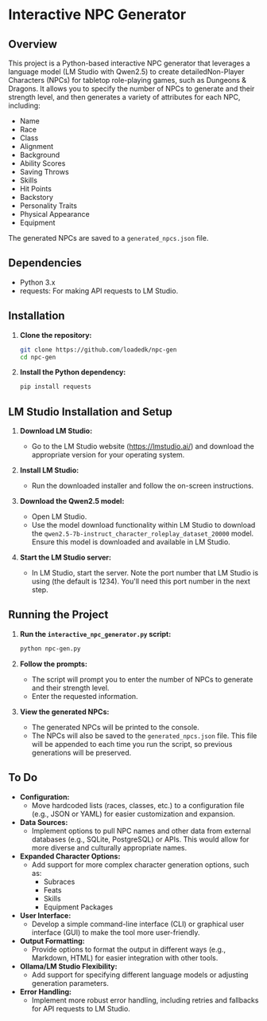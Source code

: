 # Interactive NPC Generator

## Overview

This project is a Python-based interactive NPC generator that leverages a language model (LM Studio with Qwen2.5) to create detailedNon-Player Characters (NPCs) for tabletop role-playing games, such as Dungeons & Dragons.  It allows you to specify the number of NPCs to generate and their strength level, and then generates a variety of attributes for each NPC, including:

* Name
* Race
* Class
* Alignment
* Background
* Ability Scores
* Saving Throws
* Skills
* Hit Points
* Backstory
* Personality Traits
* Physical Appearance
* Equipment

The generated NPCs are saved to a `generated_npcs.json` file.

## Dependencies

* Python 3.x
* requests: For making API requests to LM Studio.

## Installation

1.  **Clone the repository:**
    ```bash
    git clone https://github.com/loadedk/npc-gen
    cd npc-gen
    ```
    
2.  **Install the Python dependency:**
    ```bash
    pip install requests
    ```

## LM Studio Installation and Setup

1.  **Download LM Studio:**
    * Go to the LM Studio website (<https://lmstudio.ai/>) and download the appropriate version for your operating system.

2.  **Install LM Studio:**
    * Run the downloaded installer and follow the on-screen instructions.

3.  **Download the Qwen2.5 model:**
    * Open LM Studio.
    * Use the model download functionality within LM Studio to download the `qwen2.5-7b-instruct_character_roleplay_dataset_20000` model.  Ensure this model is downloaded and available in LM Studio.

4.  **Start the LM Studio server:**
    * In LM Studio, start the server.  Note the port number that LM Studio is using (the default is 1234).  You'll need this port number in the next step.

## Running the Project

1.  **Run the `interactive_npc_generator.py` script:**
    ```bash
    python npc-gen.py
    ```

2.  **Follow the prompts:**
    * The script will prompt you to enter the number of NPCs to generate and their strength level.
    * Enter the requested information.

3.  **View the generated NPCs:**
    * The generated NPCs will be printed to the console.
    * The NPCs will also be saved to the `generated_npcs.json` file.  This file will be appended to each time you run the script, so previous generations will be preserved.

## To Do

* **Configuration:**
    * Move hardcoded lists (races, classes, etc.) to a configuration file (e.g., JSON or YAML) for easier customization and expansion.
* **Data Sources:**
    * Implement options to pull NPC names and other data from external databases (e.g., SQLite, PostgreSQL) or APIs.  This would allow for more diverse and culturally appropriate names.
* **Expanded Character Options:**
    * Add support for more complex character generation options, such as:
        * Subraces
        * Feats
        * Skills
        * Equipment Packages
* **User Interface:**
    * Develop a simple command-line interface (CLI) or graphical user interface (GUI) to make the tool more user-friendly.
* **Output Formatting:**
    * Provide options to format the output in different ways (e.g., Markdown, HTML) for easier integration with other tools.
* **Ollama/LM Studio Flexibility:**
    * Add support for specifying different language models or adjusting generation parameters.
* **Error Handling:**
    * Implement more robust error handling, including retries and fallbacks for API requests to LM Studio.

